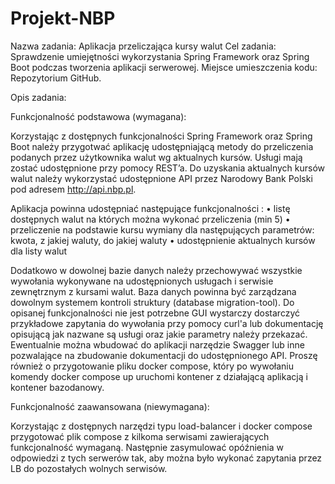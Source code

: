# Projekt-NBP
Nazwa zadania: Aplikacja przeliczająca kursy walut 
Cel zadania: Sprawdzenie umiejętności wykorzystania Spring Framework oraz Spring Boot podczas tworzenia aplikacji serwerowej.
Miejsce umieszczenia kodu: Repozytorium GitHub.

Opis zadania:

Funkcjonalność podstawowa (wymagana):

Korzystając z dostępnych funkcjonalności Spring Framework oraz Spring Boot należy przygotwać aplikację udostępniającą metody do przeliczenia podanych przez użytkownika walut wg aktualnych kursów. Usługi mają zostać udostępnione przy pomocy REST’a. Do uzyskania aktualnych kursów walut należy wykorzystać udostępnione API przez Narodowy Bank Polski pod adresem  http://api.nbp.pl.

Aplikacja powinna udostępniać następujące funkcjonalności :
• listę dostępnych walut na których można wykonać przeliczenia (min 5)
• przeliczenie na podstawie kursu wymiany dla następujących parametrów: kwota, z jakiej waluty, do jakiej waluty
• udostępnienie aktualnych kursów dla listy walut

Dodatkowo w dowolnej bazie danych należy przechowywać wszystkie wywołania wykonywane na udostępnionych usługach i serwisie zewnętrznym z kursami walut. Baza danych powinna być zarządzana dowolnym systemem kontroli struktury (database migration-tool). 
Do opisanej funkcjonalności nie jest potrzebne GUI wystarczy dostarczyć przykładowe zapytania do wywołania przy pomocy curl'a lub dokumentację opisującą jak nazwane są usługi oraz jakie parametry należy przekazać. Ewentualnie można wbudować do aplikacji narzędzie Swagger lub inne pozwalające na zbudowanie dokumentacji do udostępnionego API. 
Proszę również o przygotowanie pliku docker compose, który po wywołaniu komendy docker compose up uruchomi kontener z działającą aplikacją i kontener bazodanowy.
 
 
Funkcjonalność zaawansowana (niewymagana):
 
Korzystając z dostępnych narzędzi typu load-balancer i docker compose przygotować plik compose z kilkoma serwisami zawierających funkcjonalność wymaganą. Następnie zasymulować opóźnienia w odpowiedzi z tych serwerów tak, aby można było wykonać zapytania przez LB do pozostałych wolnych serwisów.

